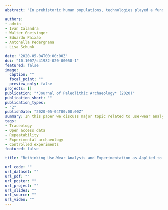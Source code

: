```yaml
---
abstract: "In prehistoric human populations, technologies played a fundamental role in the acquisition of different resources and are represented in the main daily living activities, such as with bone, wooden, and stone-tipped spears for hunting, and chipped-stone tools for butchering. Considering that paleoanthropologists and archeologists are focused on the study of different processes involved in the evolution of human behavior, investigating how hominins acted in the past through the study of evidence on archeological artifacts is crucial. Thus, investigating tool use is of major importance for a comprehensive understanding of all processes that characterize human choices of raw materials, techniques, and tool types. Many functional assumptions of tool use have been based on tool design and morphology according to archeologists’ interpretations and ethnographic observations. Such assumptions are used as baselines when inferring human behavior and have driven an improvement in the methods and techniques employed in functional studies over the past few decades. Here, while arguing that use-wear analysis is a key discipline to assess past hominin tool use and to interpret the organization and variability of artifact types in the archeological record, we aim to review and discuss the current state-of-the-art methods, protocols, and their limitations. In doing so, our discussion focuses on three main topics: (1) the need for fundamental improvements by adopting established methods and techniques from similar research fields, (2) the need to implement and combine different levels of experimentation, and (3) the crucial need to establish standards and protocols in order to improve data quality, standardization, repeatability, and reproducibility. By adopting this perspective, we believe that studies will increase the reliability and applicability of use-wear methods on tool function. The need for a holistic approach that combines not only use-wear traces but also tool technology, design, curation, durability, and efficiency is also debated and revised. Such a revision is a crucial step if archeologists want to build major inferences on human decisionmaking behavior and biocultural evolution processes."

authors:
- admin
- Ivan Calandra
- Walter Gneisinger
- Eduardo Paixão
- Antonella Pedergnana
- Lisa Schunk

date: "2020-05-04T00:00:00Z"
doi: "10.1007/s41982-020-00058-1"
featured: false
image:
  caption: ""
  focal_point: ""
  preview_only: false
projects: []
publication: "*Journal of Paleolithic Archaeology* (2020)"
publication_short: ""
publication_types:
- "2"
publishDate: "2020-05-04T00:00:00Z"
summary: In this paper we discuss major topic related to use-wear analysis and the importance of archaeological experimentation. As needed, we review the state-of-the-art on use-wear methods and experiments and hightlight the need of methodological standards and protocols. On of the most importance aspects is also the holistic perspective that researchers should have when inferring on stone tool use.
tags:
- Traceology
- Open access data
- Repeatability
- Experimental archaeology
- Controlled experiments
featured: false

title: "Rethinking Use-Wear Analysis and Experimentation as Applied to the Study of Past Hominin Tool Use"

url_code: ""
url_dataset: ""
url_pdf: ""
url_poster: ""
url_project: ""
url_slides: ""
url_source: ""
url_video: ""
---
```

